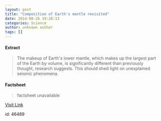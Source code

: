 ```yaml
---
layout: post
title: "Composition of Earth's mantle revisited"
date: 2014-08-26 19:28:13
categories: Science
author: unknown author
tags: []
---
```



#### Extract
>The makeup of Earth's lower mantle, which makes up the largest part of the Earth by volume, is significantly different than previously thought, research suggests. This should shed light on unexplained seismic phenomena.

#### Factsheet
>factsheet unavailable

[Visit Link](http://feeds.sciencedaily.com/~r/sciencedaily/~3/WhsDWrLlS2I/140826152813.htm)

id:   46489
